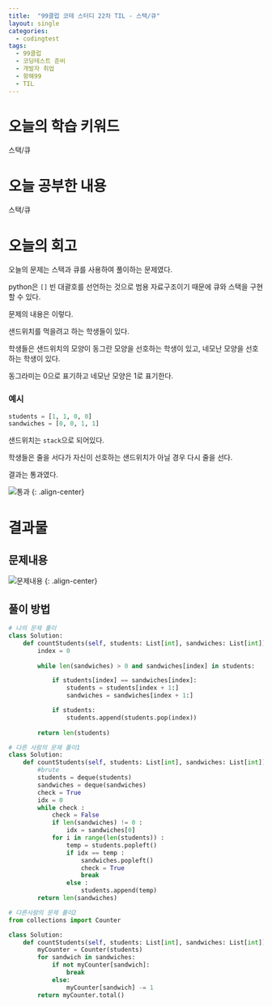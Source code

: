 ```yaml
---
title:  "99클럽 코테 스터디 22차 TIL - 스택/큐"
layout: single
categories:
  - codingtest
tags:
  - 99클럽
  - 코딩테스트 준비
  - 개발자 취업
  - 항해99
  - TIL
---
```


# 오늘의 학습 키워드 
스택/큐

# 오늘 공부한 내용
스택/큐

# 오늘의 회고
오늘의 문제는 스택과 큐를 사용하여 풀이하는 문제였다.

python은 `[]` 빈 대괄호를 선언하는 것으로 범용 자료구조이기 때문에 큐와 스택을 구현할 수 있다.

문제의 내용은 이렇다.

샌드위치를 먹을려고 하는 학생들이 있다. 

학생들은 샌드위치의 모양이 동그란 모양을 선호하는 학생이 있고, 네모난 모양을 선호하는 학생이 있다.

동그라미는 0으로 표기하고 네모난 모양은 1로 표기한다.

### 예시
```python
students = [1, 1, 0, 0]
sandwiches = [0, 0, 1, 1]
```

샌드위치는 `stack`으로 되어있다.

학생들은 줄을 서다가 자신이 선호하는 샌드위치가 아닐 경우 다시 줄을 선다.






결과는 통과였다.

![통과](https://github.com/kimhyunso/kimhyunso.github.io/assets/87798982/756bfd0b-0d45-4d1e-878f-316693c1d806)
{: .align-center}


# 결과물
## 문제내용

![문제내용](https://github.com/kimhyunso/kimhyunso.github.io/assets/87798982/6cf48f79-536e-4d47-a0a1-855c6ba372f7)
{: .align-center}



## 풀이 방법




```python
# 나의 문제 풀이
class Solution:
    def countStudents(self, students: List[int], sandwiches: List[int]) -> int:
        index = 0
        
        while len(sandwiches) > 0 and sandwiches[index] in students:

            if students[index] == sandwiches[index]:
                students = students[index + 1:]
                sandwiches = sandwiches[index + 1:]

            if students:
                students.append(students.pop(index))
            
        return len(students)

# 다른 사람의 문제 풀이1
class Solution:
    def countStudents(self, students: List[int], sandwiches: List[int]) -> int:
        #brute
        students = deque(students)
        sandwiches = deque(sandwiches)
        check = True
        idx = 0
        while check : 
            check = False
            if len(sandwiches) != 0 :
                idx = sandwiches[0]
            for i in range(len(students)) : 
                temp = students.popleft()
                if idx == temp : 
                    sandwiches.popleft()
                    check = True
                    break
                else : 
                    students.append(temp)
        return len(sandwiches)  

# 다른사람의 문제 풀이2
from collections import Counter

class Solution:
    def countStudents(self, students: List[int], sandwiches: List[int]) -> int:
        myCounter = Counter(students)
        for sandwich in sandwiches:
            if not myCounter[sandwich]:
                break
            else:
                myCounter[sandwich] -= 1
        return myCounter.total()
```
